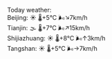 Today weather:  
Beijing: ☀️   🌡️+5°C 🌬️↘7km/h  
Tianjin: 🌫  🌡️+7°C 🌬️↗15km/h  
Shijiazhuang: ☀️   🌡️+8°C 🌬️↑3km/h  
Tangshan: ☀️   🌡️+5°C 🌬️→7km/h  
